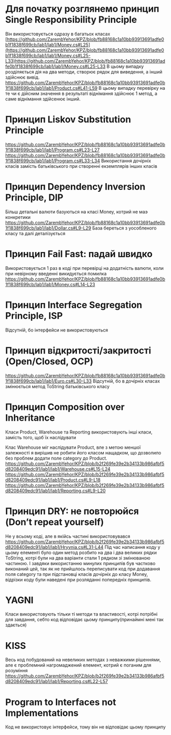 # Для початку розглянемо принцип Single Responsibility Principle
Він використовується одразу в багатьох класах
[https://github.com/ZarembYehor/KPZ/blob/fb88168c1a10bb93913691adfe0b1f1838f699cb/lab1/lab1/Money.cs#L25](https://github.com/ZarembYehor/KPZ/blob/fb88168c1a10bb93913691adfe0b1f1838f699cb/lab1/lab1/Money.cs#L25-L33)https://github.com/ZarembYehor/KPZ/blob/fb88168c1a10bb93913691adfe0b1f1838f699cb/lab1/lab1/Money.cs#L25-L33
В цьому випадку розділяється дія на два методи, створює  рядок для виведення, а інший здійснює вивід.
https://github.com/ZarembYehor/KPZ/blob/fb88168c1a10bb93913691adfe0b1f1838f699cb/lab1/lab1/Product.cs#L41-L59
В цьому випадку перевірку на те чи є дійсним значення в результаті віднімання здійснює 1 метод, а саме віднімання здійсенює інший.
# Принцип Liskov Substitution Principle
https://github.com/ZarembYehor/KPZ/blob/fb88168c1a10bb93913691adfe0b1f1838f699cb/lab1/lab1/Program.cs#L23-L27
https://github.com/ZarembYehor/KPZ/blob/fb88168c1a10bb93913691adfe0b1f1838f699cb/lab1/lab1/Program.cs#L33-L34
Використання дочірніх класів замість батьківського при створенні екземплярів інших класів
# Принцип Dependency Inversion Principle, DIP
Більш детальні валюти базуються на класі Money, котрий не маэ конкретики
https://github.com/ZarembYehor/KPZ/blob/fb88168c1a10bb93913691adfe0b1f1838f699cb/lab1/lab1/Dollar.cs#L9-L29
База береться з уособленого класу та далі деталізується
# Принцип Fail Fast: падай швидко
Використовується 1 раз в коді при перевірці на додатність валюти, коли при невірному введенні викидується помилка
https://github.com/ZarembYehor/KPZ/blob/fb88168c1a10bb93913691adfe0b1f1838f699cb/lab1/lab1/Money.cs#L14-L23
# Принцип Interface Segregation Principle, ISP
Відсутній, бо інтерфейси не використовуються
# Принцип відкритості/закритості (Open/Closed, OCP)
https://github.com/ZarembYehor/KPZ/blob/fb88168c1a10bb93913691adfe0b1f1838f699cb/lab1/lab1/Euro.cs#L30-L33
Відсутній, бо в дочірніх класах змінюється метод ToString батьківського класу
# Принцип Composition over Inheritance
Класи Product, Warehouse та Reporting використовують інші класи, замість того, щоб їх наслідувати

Клас Warehouse міг наслідувати Product, вле з метою меншої залежності я вирішив не робити його класом нащадком, що дозволило без проблем додати поле category до Product.
https://github.com/ZarembYehor/KPZ/blob/b2f269fe39e2b34133b986afbf5d8208409edc91/lab1/lab1/Warehouse.cs#L15-L24
https://github.com/ZarembYehor/KPZ/blob/b2f269fe39e2b34133b986afbf5d8208409edc91/lab1/lab1/Product.cs#L9-L18
https://github.com/ZarembYehor/KPZ/blob/b2f269fe39e2b34133b986afbf5d8208409edc91/lab1/lab1/Reporting.cs#L9-L20
# Принцип DRY: не повторюйся (Don’t repeat yourself)
Не у всьому коді, але в якійсь частині використовувався
https://github.com/ZarembYehor/KPZ/blob/b2f269fe39e2b34133b986afbf5d8208409edc91/lab1/lab1/Hryvnia.cs#L31-L44
Під час написання коду у цьому елементі було один метод розбито на два і два великих рядки ToString, котрі були на два варіанти стали 1 рядком зі змінюваною частиною.
І завдяки використанню минулих принципів був частково виконаний цей, так як не прийшлось переписувати код при додавання поля category та при підстановці класів дочірніх до класу Money, відрізки коду були наведені при розляданні попередніх принципів.
# YAGNI
Класи використовують тільки ті методи та властивості, котрі потрібні для завдання, себто код відповідає цьому принципу(принаймні мені так здається)
# KISS
Весь код побудований на невеликих методах з неважкими рішеннями, але є проблемний нагромаджений елемент, котрий є поганим для розуміння
https://github.com/ZarembYehor/KPZ/blob/b2f269fe39e2b34133b986afbf5d8208409edc91/lab1/lab1/Reporting.cs#L22-L57
# Program to Interfaces not Implementations
Код не використовує інтерфейси, тому він не відповідає цьому принципу
